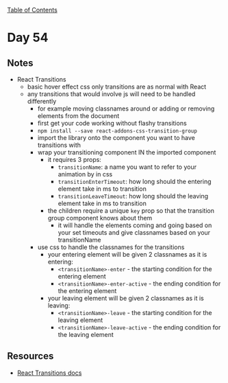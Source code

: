 
[Table of Contents](/README.md)

# Day 54

## Notes
- React Transitions
	- basic hover effect css only transitions are as normal with React
	- any transitions that would involve js will need to be handled differently
		- for example moving classnames around or adding or removing elements from the document
		- first get your code working without flashy transitions
		- `npm install --save react-addons-css-transition-group`
		- import the library onto the component you want to have transitions with
		- wrap your transitioning component IN the imported component
			- it requires 3 props:
				- `transitionName`: a name you want to refer to your animation by in css
				- `transitionEnterTimeout`: how long should the entering element take in ms to transition
				- `transitionLeaveTimeout`: how long should the leaving element take in ms to transition
			- the children require a unique `key` prop so that the transition group component knows about them
				- it will handle the elements coming and going based on your set timeouts and give classnames based on your transitionName
		- use css to handle the classnames for the transitions
			- your entering element will be given 2 classnames as it is entering:
				- `<transitionName>-enter` - the starting condition for the entering element
				- `<transitionName>-enter-active` - the ending condition for the entering element
			- your leaving element will be given 2 classnames as it is leaving:
				- `<transitionName>-leave` - the starting condition for the leaving element
				- `<transitionName>-leave-active` - the ending condition for the leaving element

## Resources
- [React Transitions docs](https://facebook.github.io/react/docs/animation.html)
